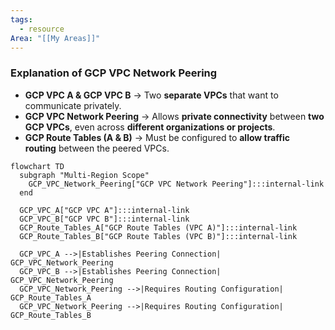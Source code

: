 ```yaml
---
tags:
  - resource
Area: "[[My Areas]]"
---
```

### **Explanation of GCP VPC Network Peering**

- **GCP VPC A & GCP VPC B** → Two **separate VPCs** that want to communicate privately.
- **GCP VPC Network Peering** → Allows **private connectivity** between **two GCP VPCs**, even across **different organizations or projects**.
- **GCP Route Tables (A & B)** → Must be configured to **allow traffic routing** between the peered VPCs.

```mermaid
flowchart TD
  subgraph "Multi-Region Scope"
    GCP_VPC_Network_Peering["GCP VPC Network Peering"]:::internal-link
  end

  GCP_VPC_A["GCP VPC A"]:::internal-link
  GCP_VPC_B["GCP VPC B"]:::internal-link
  GCP_Route_Tables_A["GCP Route Tables (VPC A)"]:::internal-link
  GCP_Route_Tables_B["GCP Route Tables (VPC B)"]:::internal-link

  GCP_VPC_A -->|Establishes Peering Connection| GCP_VPC_Network_Peering
  GCP_VPC_B -->|Establishes Peering Connection| GCP_VPC_Network_Peering
  GCP_VPC_Network_Peering -->|Requires Routing Configuration| GCP_Route_Tables_A
  GCP_VPC_Network_Peering -->|Requires Routing Configuration| GCP_Route_Tables_B

```
